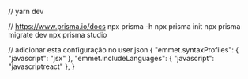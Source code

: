 //
yarn dev

// https://www.prisma.io/docs
npx prisma -h
npx prisma init
npx prisma migrate dev
npx prisma studio

// adicionar esta configuração no user.json
{
  "emmet.syntaxProfiles": {
    "javascript": "jsx"
  },
  "emmet.includeLanguages": {
    "javascript": "javascriptreact"
  },
}
